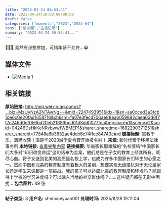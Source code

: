 ```yaml
---
title: "2023-04-24 06:53:41"
date: 2023-04-24T10:00:00+08:00
draft: false
categories: ["moments","2023","2023-04"]
tags: ["朋友圈","生活记录"]
summary: "2023-04-24 06:53:41..."
---
```


🤩🤩🤩 竟然有点想参加，可惜年龄不允许…😭

## 媒体文件

- ![Media 1](/Moments/photos/2023-04-24/202304240653410.jpg)

## 相关链接

**原始链接:** http://mp.weixin.qq.com/s?__biz=MzUyNzA2NTAwNg==&mid=2247493951&idx=1&sn=aa0cced3a3fcb1de6c0e20fad1658716&chksm=fa07e3fecd706ae88ea6059892daea63d6f7f7c246d0ef056bd20eb21389bcd01d8dd0077fea&mpshare=1&scene=2&srcid=04246DsHkKeNRvbwwfWBMEP1&sharer_sharetime=1682290371251&sharer_shareid=77848a6b3852ae4dcb6c74ffee84743c#rd
**链接标题:** 寓教于乐，满满收获！温哥华2023游学夏令营开始报名啦！
**来源:** 新时代留学移民法律事务所
**本地链接:** [查看完整内容](/link_content/2023/04/2023-04-24/link_content/)
**链接摘要:** 华裔家长那难解的“名校情结”中国家长们大多对”知识改变命运”这句话奉为圭臬，他们总是在子女的教育上倾其所有，耗尽心血。将子女送到北美的高质量名校上学，也成为许多中国家长们毕生的心愿之一。然而中国和北美的教育制度有着极大的差别，想要实现无缝接轨对于无论是家长还是学生来说都是一项挑战。我的孩子可以适应北美的教育制度和环境吗？能跟得上学校的学习进度吗？可以融入当地的社交群体吗？……这些疑问都在无形中困扰...
**包含图片:** 49 张

---

**帖子类型:** 3
**用户名:** chenxueyuan001
**处理时间:** 2025/8/28 19:11:04